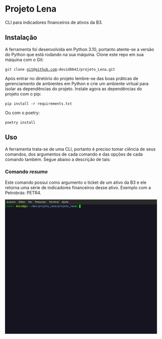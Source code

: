# Projeto Lena
CLI para indicadores financeiros de ativos da B3. 

## Instalação
A ferramenta foi desenvolvida em Python 3.10, portanto atente-se a versão do Python que está rodando na sua máquina. Clone este repo em sua máquina com o Git:

<code>git clone git@github.com:devid8642/projeto_Lena.git</code>

Após entrar no diretório do projeto lembre-se das boas práticas de gerenciamento de ambientes em Python e crie um ambiente virtual para isolar as dependências do projeto. Instale agora as dependências do projeto com o pip:

<code>pip install -r requirements.txt</code>

Ou com o poetry:

<code>poetry install</code>

## Uso
A ferramenta trata-se de uma CLI, portanto é preciso tomar ciência de seus comandos, dos argumentos de cada comando e das opções de cada comando também. Segue abaixo a descrição de tais:

### Comando <i>resumo</i>
Este comando possui como argumento o ticket de um ativo da B3 e ele retorna uma série de indicadores financeiros desse ativo. Exemplo com a Petrobrás: PETR4.

![](assests/demo_resumo.gif)
